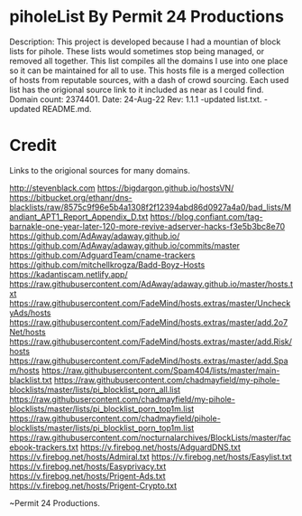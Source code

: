 # piholeList By Permit 24 Productions 
Description: This project is developed because I had a mountian 
of block lists for pihole. These lists would sometimes stop being 
managed, or removed all together. This list compiles all the 
domains I use into one place so it can be maintained for all 
to use. This hosts file is a merged collection of hosts 
from reputable sources, with a dash of crowd sourcing. Each used 
list has the origional source link to it included as near as I 
could find.
Domain count: 2374401.
Date: 24-Aug-22 Rev: 1.1.1
-updated list.txt.
-updated README.md.

# Credit
Links to the origional sources for many domains.

http://stevenblack.com
https://bigdargon.github.io/hostsVN/
https://bitbucket.org/ethanr/dns-blacklists/raw/8575c9f96e5b4a1308f2f12394abd86d0927a4a0/bad_lists/Mandiant_APT1_Report_Appendix_D.txt
https://blog.confiant.com/tag-barnakle-one-year-later-120-more-revive-adserver-hacks-f3e5b3bc8e70
https://github.com/AdAway/adaway.github.io/
https://github.com/AdAway/adaway.github.io/commits/master
https://github.com/AdguardTeam/cname-trackers
https://github.com/mitchellkrogza/Badd-Boyz-Hosts
https://kadantiscam.netlify.app/
https://raw.githubusercontent.com/AdAway/adaway.github.io/master/hosts.txt
https://raw.githubusercontent.com/FadeMind/hosts.extras/master/UncheckyAds/hosts
https://raw.githubusercontent.com/FadeMind/hosts.extras/master/add.2o7Net/hosts
https://raw.githubusercontent.com/FadeMind/hosts.extras/master/add.Risk/hosts
https://raw.githubusercontent.com/FadeMind/hosts.extras/master/add.Spam/hosts
https://raw.githubusercontent.com/Spam404/lists/master/main-blacklist.txt
https://raw.githubusercontent.com/chadmayfield/my-pihole-blocklists/master/lists/pi_blocklist_porn_all.list
https://raw.githubusercontent.com/chadmayfield/my-pihole-blocklists/master/lists/pi_blocklist_porn_top1m.list
https://raw.githubusercontent.com/chadmayfield/pihole-blocklists/master/lists/pi_blocklist_porn_top1m.list
https://raw.githubusercontent.com/nocturnalarchives/BlockLists/master/facebook-trackers.txt
https://v.firebog.net/hosts/AdguardDNS.txt
https://v.firebog.net/hosts/Admiral.txt
https://v.firebog.net/hosts/Easylist.txt
https://v.firebog.net/hosts/Easyprivacy.txt
https://v.firebog.net/hosts/Prigent-Ads.txt
https://v.firebog.net/hosts/Prigent-Crypto.txt

~Permit 24 Productions. 
